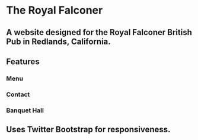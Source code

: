 # The Royal Falconer
## A website designed for the Royal Falconer British Pub in Redlands, California.

## Features
### Menu
### Contact
### Banquet Hall
## Uses Twitter Bootstrap for responsiveness.
